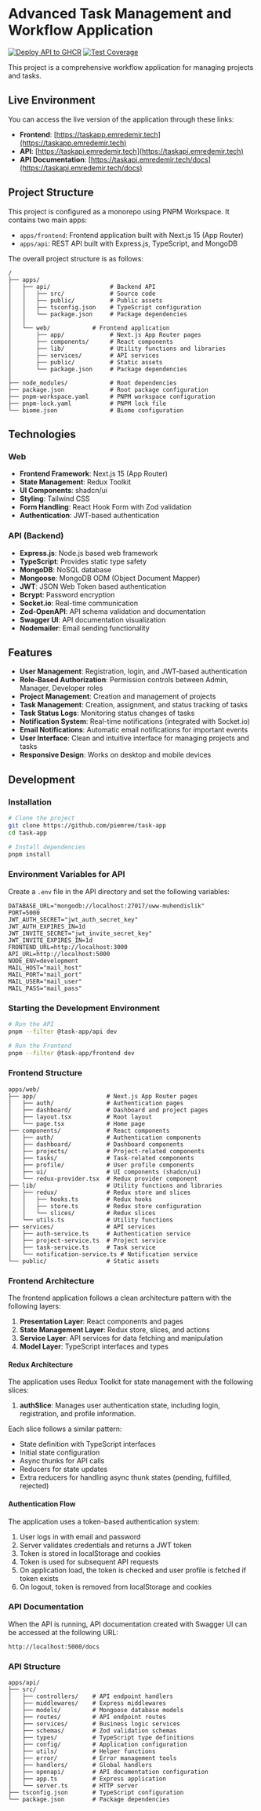 # Advanced Task Management and Workflow Application

[![Deploy API to GHCR](https://github.com/piemree/task-app/actions/workflows/deploy-api.yml/badge.svg)](https://github.com/piemree/task-app/actions/workflows/deploy-api.yml)
[![Test Coverage](https://codecov.io/gh/piemree/task-app/branch/main/graph/badge.svg)](https://codecov.io/gh/piemree/task-app)

This project is a comprehensive workflow application for managing projects and tasks.

## Live Environment

You can access the live version of the application through these links:

- **Frontend**: [https://taskapp.emredemir.tech](https://taskapp.emredemir.tech)
- **API**: [https://taskapi.emredemir.tech](https://taskapi.emredemir.tech)
- **API Documentation**: [https://taskapi.emredemir.tech/docs](https://taskapi.emredemir.tech/docs)

## Project Structure

This project is configured as a monorepo using PNPM Workspace. It contains two main apps:

- `apps/frontend`: Frontend application built with Next.js 15 (App Router)
- `apps/api`: REST API built with Express.js, TypeScript, and MongoDB

The overall project structure is as follows:

```
/
├── apps/
│   ├── api/                 # Backend API
│   │   ├── src/             # Source code
│   │   ├── public/          # Public assets
│   │   ├── tsconfig.json    # TypeScript configuration
│   │   └── package.json     # Package dependencies
│   │
│   └── web/            # Frontend application
│       ├── app/             # Next.js App Router pages
│       ├── components/      # React components
│       ├── lib/             # Utility functions and libraries
│       ├── services/        # API services
│       ├── public/          # Static assets
│       └── package.json     # Package dependencies
│
├── node_modules/            # Root dependencies
├── package.json             # Root package configuration
├── pnpm-workspace.yaml      # PNPM workspace configuration
├── pnpm-lock.yaml           # PNPM lock file
└── biome.json               # Biome configuration
```

## Technologies

### Web

- **Frontend Framework**: Next.js 15 (App Router)
- **State Management**: Redux Toolkit
- **UI Components**: shadcn/ui
- **Styling**: Tailwind CSS
- **Form Handling**: React Hook Form with Zod validation
- **Authentication**: JWT-based authentication

### API (Backend)

- **Express.js**: Node.js based web framework
- **TypeScript**: Provides static type safety
- **MongoDB**: NoSQL database
- **Mongoose**: MongoDB ODM (Object Document Mapper)
- **JWT**: JSON Web Token based authentication
- **Bcrypt**: Password encryption
- **Socket.io**: Real-time communication
- **Zod-OpenAPI**: API schema validation and documentation
- **Swagger UI**: API documentation visualization
- **Nodemailer**: Email sending functionality

## Features

- **User Management**: Registration, login, and JWT-based authentication
- **Role-Based Authorization**: Permission controls between Admin, Manager, Developer roles
- **Project Management**: Creation and management of projects
- **Task Management**: Creation, assignment, and status tracking of tasks
- **Task Status Logs**: Monitoring status changes of tasks
- **Notification System**: Real-time notifications (integrated with Socket.io)
- **Email Notifications**: Automatic email notifications for important events
- **User Interface**: Clean and intuitive interface for managing projects and tasks
- **Responsive Design**: Works on desktop and mobile devices

## Development

### Installation

```bash
# Clone the project
git clone https://github.com/piemree/task-app
cd task-app

# Install dependencies
pnpm install
```

### Environment Variables for API

Create a `.env` file in the API directory and set the following variables:

```
DATABASE_URL="mongodb://localhost:27017/uww-muhendislik"
PORT=5000
JWT_AUTH_SECRET="jwt_auth_secret_key"
JWT_AUTH_EXPIRES_IN=1d
JWT_INVITE_SECRET="jwt_invite_secret_key"
JWT_INVITE_EXPIRES_IN=1d
FRONTEND_URL=http://localhost:3000
API_URL=http://localhost:5000
NODE_ENV=development
MAIL_HOST="mail_host"
MAIL_PORT="mail_port"
MAIL_USER="mail_user"
MAIL_PASS="mail_pass"
```

### Starting the Development Environment

```bash
# Run the API
pnpm --filter @task-app/api dev

# Run the Frontend
pnpm --filter @task-app/frontend dev
```

### Frontend Structure

```
apps/web/
├── app/                    # Next.js App Router pages
│   ├── auth/               # Authentication pages
│   ├── dashboard/          # Dashboard and project pages
│   ├── layout.tsx          # Root layout
│   └── page.tsx            # Home page
├── components/             # React components
│   ├── auth/               # Authentication components
│   ├── dashboard/          # Dashboard components
│   ├── projects/           # Project-related components
│   ├── tasks/              # Task-related components
│   ├── profile/            # User profile components
│   ├── ui/                 # UI components (shadcn/ui)
│   └── redux-provider.tsx  # Redux provider component
├── lib/                    # Utility functions and libraries
│   ├── redux/              # Redux store and slices
│   │   ├── hooks.ts        # Redux hooks
│   │   ├── store.ts        # Redux store configuration
│   │   └── slices/         # Redux slices
│   └── utils.ts            # Utility functions
├── services/               # API services
│   ├── auth-service.ts     # Authentication service
│   ├── project-service.ts  # Project service
│   ├── task-service.ts     # Task service
│   └── notification-service.ts # Notification service
└── public/                 # Static assets
```

### Frontend Architecture

The frontend application follows a clean architecture pattern with the following layers:

1. **Presentation Layer**: React components and pages
2. **State Management Layer**: Redux store, slices, and actions
3. **Service Layer**: API services for data fetching and manipulation
4. **Model Layer**: TypeScript interfaces and types

#### Redux Architecture

The application uses Redux Toolkit for state management with the following slices:

1. **authSlice**: Manages user authentication state, including login, registration, and profile information.

Each slice follows a similar pattern:
- State definition with TypeScript interfaces
- Initial state configuration
- Async thunks for API calls
- Reducers for state updates
- Extra reducers for handling async thunk states (pending, fulfilled, rejected)

#### Authentication Flow

The application uses a token-based authentication system:

1. User logs in with email and password
2. Server validates credentials and returns a JWT token
3. Token is stored in localStorage and cookies
4. Token is used for subsequent API requests
5. On application load, the token is checked and user profile is fetched if token exists
6. On logout, token is removed from localStorage and cookies

### API Documentation

When the API is running, API documentation created with Swagger UI can be accessed at the following URL:

```
http://localhost:5000/docs
```

### API Structure

```
apps/api/
├── src/
│   ├── controllers/    # API endpoint handlers
│   ├── middlewares/    # Express middlewares
│   ├── models/         # Mongoose database models
│   ├── routes/         # API endpoint routes
│   ├── services/       # Business logic services
│   ├── schemas/        # Zod validation schemas
│   ├── types/          # TypeScript type definitions
│   ├── config/         # Application configuration
│   ├── utils/          # Helper functions
│   ├── error/          # Error management tools
│   ├── handlers/       # Global handlers
│   ├── openapi/        # API documentation configuration
│   ├── app.ts          # Express application
│   └── server.ts       # HTTP server
├── tsconfig.json       # TypeScript configuration
└── package.json        # Package dependencies
```

